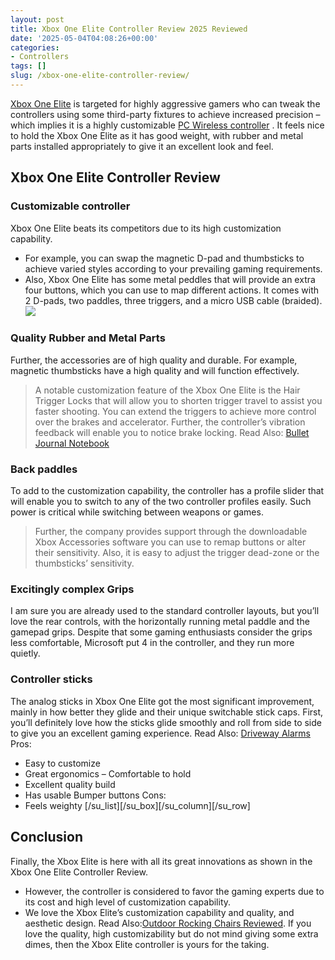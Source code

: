 ```yaml
---
layout: post
title: Xbox One Elite Controller Review 2025 Reviewed
date: '2025-05-04T04:08:26+00:00'
categories:
- Controllers
tags: []
slug: /xbox-one-elite-controller-review/
---
```


[Xbox One Elite](https://www.amazon.com/dp/B00ZDNNRB8/?tag=p-policy-20)
is targeted for highly aggressive gamers who can tweak the controllers using some third-party fixtures to achieve increased precision – which implies it is a highly customizable
[PC Wireless controller](https://pestpolicy.com/)
.
It feels nice to hold the Xbox One Elite as it has good weight, with rubber and metal parts installed appropriately to give it an excellent look and feel.
## Xbox One Elite Controller Review
### Customizable controller
Xbox One Elite beats its competitors due to its high customization capability.
- For example, you can swap the magnetic D-pad and thumbsticks to achieve varied styles according to your prevailing gaming requirements.
- Also, Xbox One Elite has some metal peddles that will provide an extra four buttons, which you can use to map different actions.
It comes with 2 D-pads, two paddles, three triggers, and a micro USB cable (braided).
![](/assets/img/img/)
### Quality Rubber and Metal Parts
Further, the accessories are of high quality and durable. For example, magnetic thumbsticks have a high quality and will function effectively.
> A notable customization feature of the Xbox One Elite is the Hair Trigger Locks that will allow you to shorten trigger travel to assist you faster shooting.
You can extend the triggers to achieve more control over the brakes and accelerator. Further, the controller’s vibration feedback will enable you to notice brake locking.
Read Also:
[Bullet Journal Notebook](https://pestpolicy.com/best-bullet-journal-notebook/)
### Back paddles
To add to the customization capability, the controller has a profile slider that will enable you to switch to any of the two controller profiles easily. Such power is critical while switching between weapons or games.
> Further, the company provides support through the downloadable Xbox Accessories software you can use to remap buttons or alter their sensitivity.
Also, it is easy to adjust the trigger dead-zone or the thumbsticks’ sensitivity.
### Excitingly complex Grips
I am sure you are already used to the standard controller layouts, but you’ll love the rear controls, with the horizontally running metal paddle and the gamepad grips.
Despite that some gaming enthusiasts consider the grips less comfortable, Microsoft put 4 in the controller, and they run more quietly.
### Controller sticks
The analog sticks in Xbox One Elite got the most significant improvement, mainly in how better they glide and their unique switchable stick caps.
First, you’ll definitely love how the sticks glide smoothly and roll from side to side to give you an excellent gaming experience. Read Also:
[Driveway Alarms](https://pestpolicy.com/best-driveway-alarms/)
Pros:
- Easy to customize
- Great ergonomics – Comfortable to hold
- Excellent quality build
- Has usable Bumper buttons
Cons:
- Feels weighty
[/su_list][/su_box][/su_column][/su_row]
## Conclusion
Finally, the Xbox Elite is here with all its great innovations as shown in the Xbox One Elite Controller Review.
- However, the controller is considered to favor the gaming experts due to its cost and high level of customization capability.
- We love the Xbox Elite’s customization capability and quality, and aesthetic design. Read Also:[Outdoor Rocking Chairs Reviewed](https://pestpolicy.com/best-outdoor-rocking-chairs/).
If you love the quality, high customizability but do not mind giving some extra dimes, then the Xbox Elite controller is yours for the taking.
